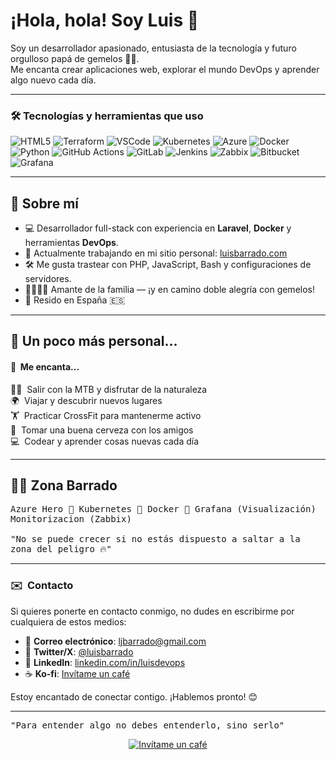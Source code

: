 # ¡Hola, hola! Soy Luis 👋

Soy un desarrollador apasionado, entusiasta de la tecnología y futuro orgulloso papá de gemelos 👶👶.  
Me encanta crear aplicaciones web, explorar el mundo DevOps y aprender algo nuevo cada día.

---

### 🛠️ Tecnologías y herramientas que uso

![HTML5](https://img.shields.io/badge/-HTML5-E34F26?style=for-the-badge&logo=html5&logoColor=white)
![Terraform](https://img.shields.io/badge/terraform-7B42BC?logo=terraform&logoColor=white&style=for-the-badge)
![VSCode](https://img.shields.io/badge/Visual_Studio_Code-0078D4?style=for-the-badge&logo=visual%20studio%20code&logoColor=white)
![Kubernetes](https://img.shields.io/badge/kubernetes-326CE5?logo=kubernetes&logoColor=white&style=for-the-badge)
![Azure](https://img.shields.io/badge/azure-0078D4?logo=microsoft-azure&logoColor=white&style=for-the-badge)
![Docker](https://img.shields.io/badge/docker-2496ED?logo=docker&logoColor=white&style=for-the-badge)
![Python](https://img.shields.io/badge/python-3776AB?logo=python&logoColor=white&style=for-the-badge)
![GitHub Actions](https://img.shields.io/badge/GitHub_Actions-2088FF?style=for-the-badge&logo=github-actions&logoColor=white)
![GitLab](https://img.shields.io/badge/GitLab-330F63?style=for-the-badge&logo=gitlab&logoColor=white)
![Jenkins](https://img.shields.io/badge/Jenkins-D24939?style=for-the-badge&logo=Jenkins&logoColor=white)
![Zabbix](https://img.shields.io/badge/Zabbix-DC382D?style=for-the-badge&logo=zabbix&logoColor=white)
![Bitbucket](https://img.shields.io/badge/Bitbucket-0052CC?style=for-the-badge&logo=bitbucket&logoColor=white)
![Grafana](https://img.shields.io/badge/Grafana-F46800?style=for-the-badge&logo=grafana&logoColor=white)

---

## 🚀 Sobre mí

- 💻 Desarrollador full-stack con experiencia en **Laravel**, **Docker** y herramientas **DevOps**.
- 🌱 Actualmente trabajando en mi sitio personal: [luisbarrado.com](https://luisbarrado.com)
- 🛠️ Me gusta trastear con PHP, JavaScript, Bash y configuraciones de servidores.
- 👨‍👩‍👧‍👦 Amante de la familia — ¡y en camino doble alegría con gemelos!
- 📍 Resido en España 🇪🇸

---

## 💬 Un poco más personal...

#### 🥰 &nbsp;Me encanta...

🚴‍♂️ &nbsp;Salir con la MTB y disfrutar de la naturaleza  
🌍 &nbsp;Viajar y descubrir nuevos lugares  
🏋️ &nbsp;Practicar CrossFit para mantenerme activo  
🍻 &nbsp;Tomar una buena cerveza con los amigos  
💻 &nbsp;Codear y aprender cosas nuevas cada día  

---

## 🦸‍♂️ Zona Barrado

<samp>
    Azure Hero 🚀  
    Kubernetes  🚀  
    Docker  🐳  
    Grafana (Visualización)
    Monitorizacion (Zabbix)
    <br><br>
    "No se puede crecer si no estás dispuesto a saltar a la zona del peligro 🔥"
</samp>

---

### ✉️ &nbsp;Contacto

Si quieres ponerte en contacto conmigo, no dudes en escribirme por cualquiera de estos medios:

- 📧 **Correo electrónico**: [ljbarrado@gmail.com](mailto:ljbarrado@gmail.com)
- 💬 **Twitter/X**: [@luisbarrado](https://x.com/doilh)
- 📱 **LinkedIn**: [linkedin.com/in/luisdevops](https://www.linkedin.com/in/luisdevops)
- ☕ **Ko-fi**: [Invítame un café](https://ko-fi.com/luisbarrado)

Estoy encantado de conectar contigo. ¡Hablemos pronto! 😊

---

<samp>
"Para entender algo no debes entenderlo, sino serlo"
</samp>

<div align="center">

[![Invítame un café](https://img.shields.io/badge/Ko--fi-FF5E5B?style=for-the-badge&logo=kofi&logoColor=white)](https://ko-fi.com/luisbarrado)

</div>
